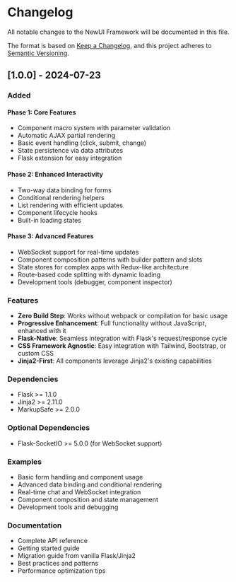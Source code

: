 # Changelog

All notable changes to the NewUI Framework will be documented in this file.

The format is based on [Keep a Changelog](https://keepachangelog.com/en/1.0.0/),
and this project adheres to [Semantic Versioning](https://semver.org/spec/v2.0.0.html).

## [1.0.0] - 2024-07-23

### Added

#### Phase 1: Core Features
- Component macro system with parameter validation
- Automatic AJAX partial rendering
- Basic event handling (click, submit, change)
- State persistence via data attributes
- Flask extension for easy integration

#### Phase 2: Enhanced Interactivity
- Two-way data binding for forms
- Conditional rendering helpers
- List rendering with efficient updates
- Component lifecycle hooks
- Built-in loading states

#### Phase 3: Advanced Features
- WebSocket support for real-time updates
- Component composition patterns with builder pattern and slots
- State stores for complex apps with Redux-like architecture
- Route-based code splitting with dynamic loading
- Development tools (debugger, component inspector)

### Features

- **Zero Build Step**: Works without webpack or compilation for basic usage
- **Progressive Enhancement**: Full functionality without JavaScript, enhanced with it
- **Flask-Native**: Seamless integration with Flask's request/response cycle
- **CSS Framework Agnostic**: Easy integration with Tailwind, Bootstrap, or custom CSS
- **Jinja2-First**: All components leverage Jinja2's existing capabilities

### Dependencies

- Flask >= 1.1.0
- Jinja2 >= 2.11.0
- MarkupSafe >= 2.0.0

### Optional Dependencies

- Flask-SocketIO >= 5.0.0 (for WebSocket support)

### Examples

- Basic form handling and component usage
- Advanced data binding and conditional rendering
- Real-time chat and WebSocket integration
- Component composition and state management
- Development tools and debugging

### Documentation

- Complete API reference
- Getting started guide
- Migration guide from vanilla Flask/Jinja2
- Best practices and patterns
- Performance optimization tips